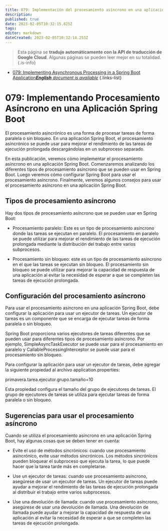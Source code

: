 ```yaml
---
title: 079: Implementación del procesamiento asíncrono en una aplicación Spring Boot
description: 
published: true
date: 2023-02-05T10:32:15.825Z
tags: 
editor: markdown
dateCreated: 2023-02-05T10:32:14.253Z
---
```


> Esta página se **tradujo automáticamente con la API de traducción de Google Cloud**.
Algunas páginas se pueden leer mejor en su totalidad.{.is-info}



- [079: Implementing Asynchronous Processing in a Spring Boot Application***English** document is available*](/en/Knowledge-base/Spring-Boot/Learning/079-implementing-asynchronous-processing-in-a-spring-boot-application)
{.links-list}


# 079: Implementando Procesamiento Asíncrono en una Aplicación Spring Boot

El procesamiento asincrónico es una forma de procesar tareas de forma paralela o sin bloqueo. En una aplicación Spring Boot, el procesamiento asincrónico se puede usar para mejorar el rendimiento de las tareas de ejecución prolongada descargándolas en un subproceso separado.

En esta publicación, veremos cómo implementar el procesamiento asíncrono en una aplicación Spring Boot. Comenzaremos analizando los diferentes tipos de procesamiento asíncrono que se pueden usar en Spring Boot. Luego veremos cómo configurar Spring Boot para usar el procesamiento asíncrono. Finalmente, veremos algunos consejos para usar el procesamiento asíncrono en una aplicación Spring Boot.

## Tipos de procesamiento asíncrono

Hay dos tipos de procesamiento asíncrono que se pueden usar en Spring Boot:

* Procesamiento paralelo: Este es un tipo de procesamiento asíncrono donde las tareas se ejecutan en paralelo. El procesamiento en paralelo se puede utilizar para mejorar el rendimiento de las tareas de ejecución prolongada mediante la distribución del trabajo entre varios subprocesos.

* Procesamiento sin bloqueo: este es un tipo de procesamiento asíncrono en el que las tareas se ejecutan sin bloqueo. El procesamiento sin bloqueo se puede utilizar para mejorar la capacidad de respuesta de una aplicación al evitar la necesidad de esperar a que se completen las tareas de ejecución prolongada.

## Configuración del procesamiento asíncrono

Para usar el procesamiento asíncrono en una aplicación Spring Boot, debe configurar la aplicación para usar un ejecutor de tareas. Un ejecutor de tareas es un componente que se encarga de ejecutar tareas de forma paralela o sin bloqueo.

Spring Boot proporciona varios ejecutores de tareas diferentes que se pueden usar para diferentes tipos de procesamiento asíncrono. Por ejemplo, SimpleAsyncTaskExecutor se puede usar para el procesamiento en paralelo y CallableProcessingInterceptor se puede usar para el procesamiento sin bloqueo.

Para configurar la aplicación para usar un ejecutor de tareas, debe agregar la siguiente propiedad al archivo application.properties:

primavera.tarea.ejecutor.grupo.tamaño=10

Esta propiedad configura el tamaño del grupo de ejecutores de tareas. El grupo de ejecutores de tareas se utiliza para ejecutar tareas de forma paralela o sin bloqueo.

## Sugerencias para usar el procesamiento asíncrono

Cuando se utiliza el procesamiento asíncrono en una aplicación Spring Boot, hay algunas cosas que se deben tener en cuenta:

* Evite el uso de métodos sincrónicos: cuando use procesamiento asincrónico, evite usar métodos sincrónicos. Los métodos sincrónicos pueden bloquear el subproceso que ejecuta la tarea, lo que puede hacer que la tarea tarde más en completarse.

* Use un ejecutor de tareas: cuando use procesamiento asíncrono, asegúrese de usar un ejecutor de tareas. Un ejecutor de tareas puede ayudar a mejorar el rendimiento de las tareas de ejecución prolongada al distribuir el trabajo entre varios subprocesos.

* Use una devolución de llamada: cuando use procesamiento asíncrono, asegúrese de usar una devolución de llamada. Una devolución de llamada puede ayudar a mejorar la capacidad de respuesta de una aplicación al evitar la necesidad de esperar a que se completen las tareas de ejecución prolongada.